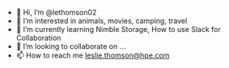 - 👋 Hi, I’m @lethomson02
- 👀 I’m interested in animals, movies, camping, travel
- 🌱 I’m currently learning Nimble Storage, How to use Slack for Collaboration
- 💞️ I’m looking to collaborate on ...
- 📫 How to reach me leslie.thomson@hpe.com

<!---
lethomson02/lethomson02 is a ✨ special ✨ repository because its `README.md` (this file) appears on your GitHub profile.
You can click the Preview link to take a look at your changes.
--->
